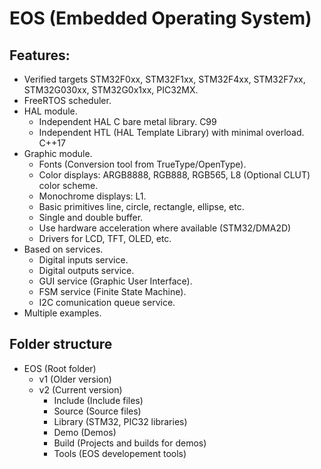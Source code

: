 # EOS (Embedded Operating System)

## Features:
* Verified targets STM32F0xx, STM32F1xx, STM32F4xx, STM32F7xx, STM32G030xx, STM32G0x1xx, PIC32MX.
* FreeRTOS scheduler.
* HAL module.
  * Independent HAL C bare metal library. C99
  * Independent HTL (HAL Template Library) with minimal overload. C++17
* Graphic module.
  * Fonts (Conversion tool from TrueType/OpenType).
  * Color displays: ARGB8888, RGB888, RGB565, L8 (Optional CLUT) color scheme.
  * Monochrome displays: L1.
  * Basic primitives line, circle, rectangle, ellipse, etc.
  * Single and double buffer.
  * Use hardware acceleration where available (STM32/DMA2D)
  * Drivers for LCD, TFT, OLED, etc.
* Based on services.
  * Digital inputs service.
  * Digital outputs service.
  * GUI service (Graphic User Interface).
  * FSM service (Finite State Machine).
  * I2C comunication queue service.
* Multiple examples.


## Folder structure 
* EOS (Root folder)
  * v1 (Older version)
  * v2 (Current version)
    * Include (Include files)
	* Source (Source files)
	* Library (STM32, PIC32 libraries)
	* Demo (Demos)
	* Build (Projects and builds for demos)
	* Tools (EOS developement tools)